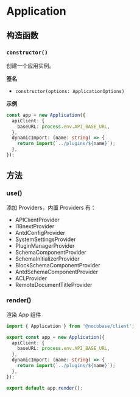 # Application

## 构造函数

### `constructor()`

创建一个应用实例。

**签名**

* `constructor(options: ApplicationOptions)`

**示例**

```ts
const app = new Application({
  apiClient: {
    baseURL: process.env.API_BASE_URL,
  },
  dynamicImport: (name: string) => {
    return import(`../plugins/${name}`);
  },
});
```

## 方法

### use()

添加 Providers，内置 Providers 有：

- APIClientProvider
- I18nextProvider
- AntdConfigProvider
- SystemSettingsProvider
- PluginManagerProvider
- SchemaComponentProvider
- SchemaInitializerProvider
- BlockSchemaComponentProvider
- AntdSchemaComponentProvider
- ACLProvider
- RemoteDocumentTitleProvider

### render()

渲染 App 组件

```ts
import { Application } from '@nocobase/client';

export const app = new Application({
  apiClient: {
    baseURL: process.env.API_BASE_URL,
  },
  dynamicImport: (name: string) => {
    return import(`../plugins/${name}`);
  },
});

export default app.render();
```
